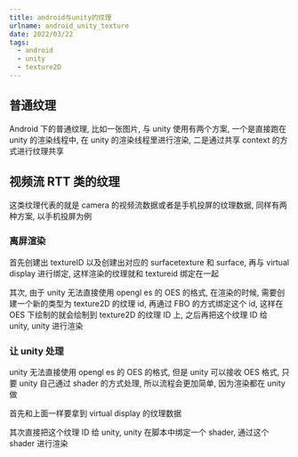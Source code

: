 ```yaml
---
title: android与unity的纹理
urlname: android_unity_texture
date: 2022/03/22
tags:
  - android
  - unity
  - texture2D
---
```


## 普通纹理

Android 下的普通纹理, 比如一张图片, 与 unity 使用有两个方案, 一个是直接跑在 unity 的渲染线程中, 在 unity 的渲染线程里进行渲染, 二是通过共享 context 的方式进行纹理共享

## 视频流 RTT 类的纹理

这类纹理代表的就是 camera 的视频流数据或者是手机投屏的纹理数据, 同样有两种方案, 以手机投屏为例

### 离屏渲染

首先创建出 textureID 以及创建出对应的 surfacetexture 和 surface, 再与 virtual display 进行绑定, 这样渲染的纹理就和 textureid 绑定在一起

其次, 由于 unity 无法直接使用 opengl es 的 OES 的格式, 在渲染的时候, 需要创建一个新的类型为 texture2D 的纹理 id, 再通过 FBO 的方式绑定这个 id, 这样在 OES 下绘制的就会绘制到 texture2D 的纹理 ID 上, 之后再把这个纹理 ID 给 unity, unity 进行渲染

### 让 unity 处理

unity 无法直接使用 opengl es 的 OES 的格式, 但是 unity 可以接收 OES 格式, 只要 unity 自己通过 shader 的方式处理, 所以流程会更加简单, 因为渲染都在 unity 做

首先和上面一样要拿到 virtual display 的纹理数据

其次直接把这个纹理 ID 给 unity, unity 在脚本中绑定一个 shader, 通过这个 shader 进行渲染
